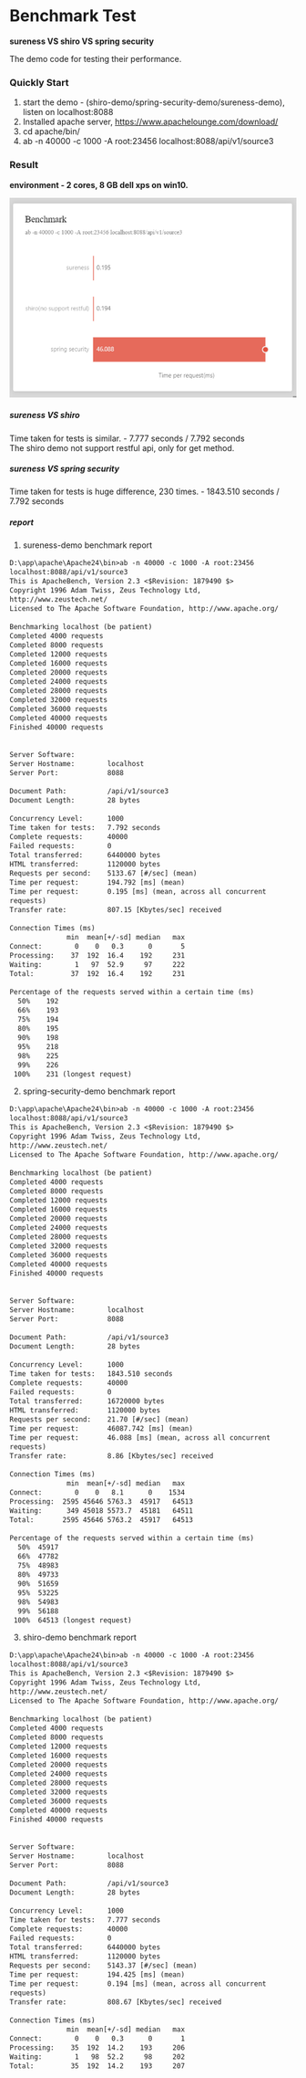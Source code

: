 # Benchmark Test   

**sureness VS shiro VS spring security**   

The demo code for testing their performance.   

### Quickly Start   

1. start the demo - (shiro-demo/spring-security-demo/sureness-demo), listen on localhost:8088
2. Installed apache server, https://www.apachelounge.com/download/  
3. cd apache/bin/  
4. ab -n 40000 -c 1000 -A root:23456 localhost:8088/api/v1/source3  

### Result  

**environment - 2 cores, 8 GB dell xps on win10.**  

![benchmark](benchmark.png)    

##### sureness VS shiro  

Time taken for tests is similar. - 7.777 seconds / 7.792 seconds  
The shiro demo not support restful api, only for get method.  

##### sureness VS spring security  

Time taken for tests is huge difference, 230 times. - 1843.510 seconds / 7.792 seconds  


##### report   

1. sureness-demo benchmark report  

````
D:\app\apache\Apache24\bin>ab -n 40000 -c 1000 -A root:23456 localhost:8088/api/v1/source3
This is ApacheBench, Version 2.3 <$Revision: 1879490 $>
Copyright 1996 Adam Twiss, Zeus Technology Ltd, http://www.zeustech.net/
Licensed to The Apache Software Foundation, http://www.apache.org/

Benchmarking localhost (be patient)
Completed 4000 requests
Completed 8000 requests
Completed 12000 requests
Completed 16000 requests
Completed 20000 requests
Completed 24000 requests
Completed 28000 requests
Completed 32000 requests
Completed 36000 requests
Completed 40000 requests
Finished 40000 requests


Server Software:
Server Hostname:        localhost
Server Port:            8088

Document Path:          /api/v1/source3
Document Length:        28 bytes

Concurrency Level:      1000
Time taken for tests:   7.792 seconds
Complete requests:      40000
Failed requests:        0
Total transferred:      6440000 bytes
HTML transferred:       1120000 bytes
Requests per second:    5133.67 [#/sec] (mean)
Time per request:       194.792 [ms] (mean)
Time per request:       0.195 [ms] (mean, across all concurrent requests)
Transfer rate:          807.15 [Kbytes/sec] received

Connection Times (ms)
              min  mean[+/-sd] median   max
Connect:        0    0   0.3      0       5
Processing:    37  192  16.4    192     231
Waiting:        1   97  52.9     97     222
Total:         37  192  16.4    192     231

Percentage of the requests served within a certain time (ms)
  50%    192
  66%    193
  75%    194
  80%    195
  90%    198
  95%    218
  98%    225
  99%    226
 100%    231 (longest request)
````

2. spring-security-demo benchmark report  

````
D:\app\apache\Apache24\bin>ab -n 40000 -c 1000 -A root:23456 localhost:8088/api/v1/source3
This is ApacheBench, Version 2.3 <$Revision: 1879490 $>
Copyright 1996 Adam Twiss, Zeus Technology Ltd, http://www.zeustech.net/
Licensed to The Apache Software Foundation, http://www.apache.org/

Benchmarking localhost (be patient)
Completed 4000 requests
Completed 8000 requests
Completed 12000 requests
Completed 16000 requests
Completed 20000 requests
Completed 24000 requests
Completed 28000 requests
Completed 32000 requests
Completed 36000 requests
Completed 40000 requests
Finished 40000 requests


Server Software:
Server Hostname:        localhost
Server Port:            8088

Document Path:          /api/v1/source3
Document Length:        28 bytes

Concurrency Level:      1000
Time taken for tests:   1843.510 seconds
Complete requests:      40000
Failed requests:        0
Total transferred:      16720000 bytes
HTML transferred:       1120000 bytes
Requests per second:    21.70 [#/sec] (mean)
Time per request:       46087.742 [ms] (mean)
Time per request:       46.088 [ms] (mean, across all concurrent requests)
Transfer rate:          8.86 [Kbytes/sec] received

Connection Times (ms)
              min  mean[+/-sd] median   max
Connect:        0    0   8.1      0    1534
Processing:  2595 45646 5763.3  45917   64513
Waiting:      349 45018 5573.7  45181   64511
Total:       2595 45646 5763.2  45917   64513

Percentage of the requests served within a certain time (ms)
  50%  45917
  66%  47782
  75%  48983
  80%  49733
  90%  51659
  95%  53225
  98%  54983
  99%  56188
 100%  64513 (longest request)
````

3. shiro-demo benchmark report  

````
D:\app\apache\Apache24\bin>ab -n 40000 -c 1000 -A root:23456 localhost:8088/api/v1/source3
This is ApacheBench, Version 2.3 <$Revision: 1879490 $>
Copyright 1996 Adam Twiss, Zeus Technology Ltd, http://www.zeustech.net/
Licensed to The Apache Software Foundation, http://www.apache.org/

Benchmarking localhost (be patient)
Completed 4000 requests
Completed 8000 requests
Completed 12000 requests
Completed 16000 requests
Completed 20000 requests
Completed 24000 requests
Completed 28000 requests
Completed 32000 requests
Completed 36000 requests
Completed 40000 requests
Finished 40000 requests


Server Software:
Server Hostname:        localhost
Server Port:            8088

Document Path:          /api/v1/source3
Document Length:        28 bytes

Concurrency Level:      1000
Time taken for tests:   7.777 seconds
Complete requests:      40000
Failed requests:        0
Total transferred:      6440000 bytes
HTML transferred:       1120000 bytes
Requests per second:    5143.37 [#/sec] (mean)
Time per request:       194.425 [ms] (mean)
Time per request:       0.194 [ms] (mean, across all concurrent requests)
Transfer rate:          808.67 [Kbytes/sec] received

Connection Times (ms)
              min  mean[+/-sd] median   max
Connect:        0    0   0.3      0       1
Processing:    35  192  14.2    193     206
Waiting:        1   98  52.2     98     202
Total:         35  192  14.2    193     207
````